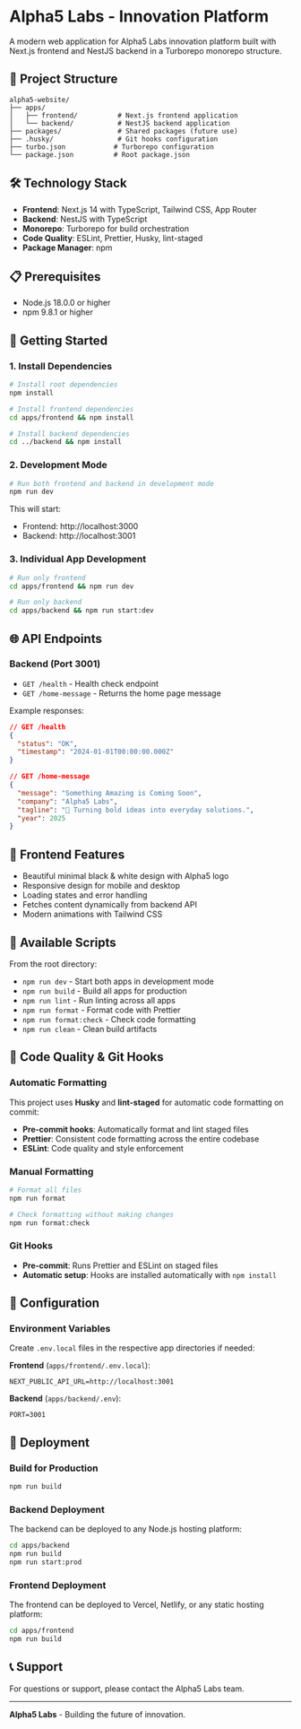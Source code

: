 # Alpha5 Labs - Innovation Platform

A modern web application for Alpha5 Labs innovation platform built with Next.js frontend and NestJS backend in a Turborepo monorepo structure.

## 🚀 Project Structure

```
alpha5-website/
├── apps/
│   ├── frontend/          # Next.js frontend application
│   └── backend/           # NestJS backend application
├── packages/              # Shared packages (future use)
├── .husky/                # Git hooks configuration
├── turbo.json            # Turborepo configuration
└── package.json          # Root package.json
```

## 🛠️ Technology Stack

- **Frontend**: Next.js 14 with TypeScript, Tailwind CSS, App Router
- **Backend**: NestJS with TypeScript
- **Monorepo**: Turborepo for build orchestration
- **Code Quality**: ESLint, Prettier, Husky, lint-staged
- **Package Manager**: npm

## 📋 Prerequisites

- Node.js 18.0.0 or higher
- npm 9.8.1 or higher

## 🚀 Getting Started

### 1. Install Dependencies

```bash
# Install root dependencies
npm install

# Install frontend dependencies
cd apps/frontend && npm install

# Install backend dependencies
cd ../backend && npm install
```

### 2. Development Mode

```bash
# Run both frontend and backend in development mode
npm run dev
```

This will start:

- Frontend: http://localhost:3000
- Backend: http://localhost:3001

### 3. Individual App Development

```bash
# Run only frontend
cd apps/frontend && npm run dev

# Run only backend
cd apps/backend && npm run start:dev
```

## 🌐 API Endpoints

### Backend (Port 3001)

- `GET /health` - Health check endpoint
- `GET /home-message` - Returns the home page message

Example responses:

```json
// GET /health
{
  "status": "OK",
  "timestamp": "2024-01-01T00:00:00.000Z"
}

// GET /home-message
{
  "message": "Something Amazing is Coming Soon",
  "company": "Alpha5 Labs",
  "tagline": "🚀 Turning bold ideas into everyday solutions.",
  "year": 2025
}
```

## 🎨 Frontend Features

- Beautiful minimal black & white design with Alpha5 logo
- Responsive design for mobile and desktop
- Loading states and error handling
- Fetches content dynamically from backend API
- Modern animations with Tailwind CSS

## 📝 Available Scripts

From the root directory:

- `npm run dev` - Start both apps in development mode
- `npm run build` - Build all apps for production
- `npm run lint` - Run linting across all apps
- `npm run format` - Format code with Prettier
- `npm run format:check` - Check code formatting
- `npm run clean` - Clean build artifacts

## 🔧 Code Quality & Git Hooks

### Automatic Formatting

This project uses **Husky** and **lint-staged** for automatic code formatting on commit:

- **Pre-commit hooks**: Automatically format and lint staged files
- **Prettier**: Consistent code formatting across the entire codebase
- **ESLint**: Code quality and style enforcement

### Manual Formatting

```bash
# Format all files
npm run format

# Check formatting without making changes
npm run format:check
```

### Git Hooks

- **Pre-commit**: Runs Prettier and ESLint on staged files
- **Automatic setup**: Hooks are installed automatically with `npm install`

## 🔧 Configuration

### Environment Variables

Create `.env.local` files in the respective app directories if needed:

**Frontend** (`apps/frontend/.env.local`):

```env
NEXT_PUBLIC_API_URL=http://localhost:3001
```

**Backend** (`apps/backend/.env`):

```env
PORT=3001
```

## 🚀 Deployment

### Build for Production

```bash
npm run build
```

### Backend Deployment

The backend can be deployed to any Node.js hosting platform:

```bash
cd apps/backend
npm run build
npm run start:prod
```

### Frontend Deployment

The frontend can be deployed to Vercel, Netlify, or any static hosting platform:

```bash
cd apps/frontend
npm run build
```

## 📞 Support

For questions or support, please contact the Alpha5 Labs team.

---

**Alpha5 Labs** - Building the future of innovation.
